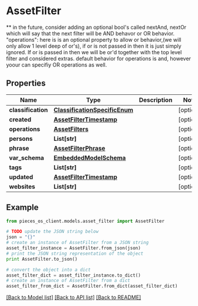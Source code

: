 # AssetFilter

** in the future, consider adding an optional bool's called nextAnd, nextOr which will say that the next filter will be  AND behavor or OR behavior.  \"operations\": here is is an optional property to allow or behavior,(we will only allow 1 level deep of or's), if or is not passed in then it is just simply ignored. If or is passed in then we will be or'd together with the top level filter and considered extras. default behavior for operations is and, however yoour can specifiy OR operations as well.

## Properties
Name | Type | Description | Notes
------------ | ------------- | ------------- | -------------
**classification** | [**ClassificationSpecificEnum**](ClassificationSpecificEnum.md) |  | [optional] 
**created** | [**AssetFilterTimestamp**](AssetFilterTimestamp.md) |  | [optional] 
**operations** | [**AssetFilters**](AssetFilters.md) |  | [optional] 
**persons** | **List[str]** |  | [optional] 
**phrase** | [**AssetFilterPhrase**](AssetFilterPhrase.md) |  | [optional] 
**var_schema** | [**EmbeddedModelSchema**](EmbeddedModelSchema.md) |  | [optional] 
**tags** | **List[str]** |  | [optional] 
**updated** | [**AssetFilterTimestamp**](AssetFilterTimestamp.md) |  | [optional] 
**websites** | **List[str]** |  | [optional] 

## Example

```python
from pieces_os_client.models.asset_filter import AssetFilter

# TODO update the JSON string below
json = "{}"
# create an instance of AssetFilter from a JSON string
asset_filter_instance = AssetFilter.from_json(json)
# print the JSON string representation of the object
print AssetFilter.to_json()

# convert the object into a dict
asset_filter_dict = asset_filter_instance.to_dict()
# create an instance of AssetFilter from a dict
asset_filter_from_dict = AssetFilter.from_dict(asset_filter_dict)
```
[[Back to Model list]](../README.md#documentation-for-models) [[Back to API list]](../README.md#documentation-for-api-endpoints) [[Back to README]](../README.md)


